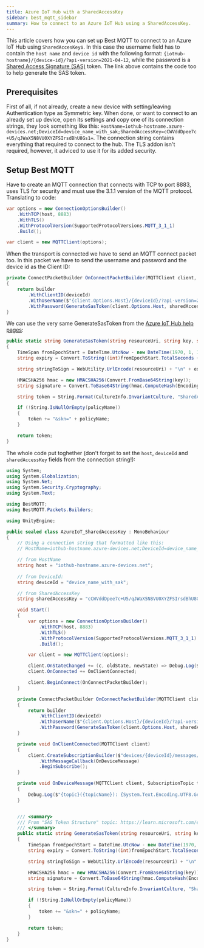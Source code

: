 ```yaml
---
title: Azure IoT Hub with a SharedAccessKey
sidebar: best_mqtt_sidebar
summary: How to connect to an Azure IoT Hub using a SharedAccessKey.
---
```


This article covers how you can set up Best MQTT to connect to an Azure IoT Hub using `SharedAccesKey`s.
In this case the username field has to contain the `host name` and `device id` with the following format: `{iotHub-hostname}/{device-id}/?api-version=2021-04-12`, while the password is a [Shared Access Signature (SAS)](https://learn.microsoft.com/en-us/azure/iot-hub/iot-hub-dev-guide-sas?tabs=csharp#sas-tokens) token. 
The link above contains the code too to help generate the SAS token.

## Prerequisites

First of all, if not already, create a new device with setting/leaving Authentication type as Symmetric key. When done, or want to connect to an already set up device, open its settings and copy one of its connection strings, they look something like this: `HostName=iothub-hostname.azure-devices.net;DeviceId=device_name_with_sak;SharedAccessKey=cCWVddDpee7c+U5/qJWaX5N8VU0XYZFSIrsdBhU8Gs1=`. The connection string contains everything that required to connect to the hub.
The TLS addon isn't required, however, it adviced to use it for its added security.

## Setup Best MQTT

Have to create an MQTT connection that connects with TCP to port 8883, uses TLS for security and must use the 3.1.1 version of the MQTT protocol. Translating to code:
```csharp
var options = new ConnectionOptionsBuilder()
	.WithTCP(host, 8883)
	.WithTLS()
	.WithProtocolVersion(SupportedProtocolVersions.MQTT_3_1_1)
	.Build();

var client = new MQTTClient(options);
```

When the transport is connected we have to send an MQTT connect packet too. In this packet we have to send the username and password and the device id as the Client ID:
```csharp
private ConnectPacketBuilder OnConnectPacketBuilder(MQTTClient client, ConnectPacketBuilder builder)
{
	return builder
		.WithClientID(deviceId)
		.WithUserName($"{client.Options.Host}/{deviceId}/?api-version=2021-04-12")
		.WithPassword(GenerateSasToken(client.Options.Host, sharedAccessKey, null, 3600));
}
```

We can use the very same GenerateSasToken from the [Azure IoT Hub help pages](https://learn.microsoft.com/en-us/azure/iot-hub/iot-hub-dev-guide-sas?tabs=csharp#sas-token-structure):
```csharp
public static string GenerateSasToken(string resourceUri, string key, string policyName, int expiryInSeconds = 3600)
{
	TimeSpan fromEpochStart = DateTime.UtcNow - new DateTime(1970, 1, 1);
	string expiry = Convert.ToString((int)fromEpochStart.TotalSeconds + expiryInSeconds);

	string stringToSign = WebUtility.UrlEncode(resourceUri) + "\n" + expiry;

	HMACSHA256 hmac = new HMACSHA256(Convert.FromBase64String(key));
	string signature = Convert.ToBase64String(hmac.ComputeHash(Encoding.UTF8.GetBytes(stringToSign)));

	string token = String.Format(CultureInfo.InvariantCulture, "SharedAccessSignature sr={0}&sig={1}&se={2}", WebUtility.UrlEncode(resourceUri), WebUtility.UrlEncode(signature), expiry);

	if (!String.IsNullOrEmpty(policyName))
	{
		token += "&skn=" + policyName;
	}

	return token;
}
```

The whole code put toghether (don't forget to set the `host`, `deviceId` and `sharedAccessKey` fields from the connection string!):

```csharp
using System;
using System.Globalization;
using System.Net;
using System.Security.Cryptography;
using System.Text;

using BestMQTT;
using BestMQTT.Packets.Builders;

using UnityEngine;

public sealed class AzureIoT_SharedAccessKey : MonoBehaviour
{
	// Using a connection string that formatted like this:
    // HostName=iothub-hostname.azure-devices.net;DeviceId=device_name_with_sak;SharedAccessKey=cCWVddDpee7c+U5/qJWaX5N8VU0XYZFSIrsdBhU8Gs1=

    // from HostName
    string host = "iothub-hostname.azure-devices.net";
	
    // from DeviceId:
    string deviceId = "device_name_with_sak";

    // from SharedAccessKey
    string sharedAccessKey = "cCWVddDpee7c+U5/qJWaX5N8VU0XYZFSIrsdBhU8Gs1=";

    void Start()
    {
        var options = new ConnectionOptionsBuilder()
            .WithTCP(host, 8883)
            .WithTLS()
            .WithProtocolVersion(SupportedProtocolVersions.MQTT_3_1_1)
            .Build();

        var client = new MQTTClient(options);

        client.OnStateChanged += (c, oldState, newState) => Debug.Log($"[{c.Options.Host}]: {oldState} => {newState}");
        client.OnConnected += OnClientConnected;

        client.BeginConnect(OnConnectPacketBuilder);
    }

    private ConnectPacketBuilder OnConnectPacketBuilder(MQTTClient client, ConnectPacketBuilder builder)
    {
        return builder
            .WithClientID(deviceId)
            .WithUserName($"{client.Options.Host}/{deviceId}/?api-version=2021-04-12")
            .WithPassword(GenerateSasToken(client.Options.Host, sharedAccessKey, null, 3600));
    }

    private void OnClientConnected(MQTTClient client)
    {
        client.CreateSubscriptionBuilder($"devices/{deviceId}/messages/devicebound/#")
            .WithMessageCallback(OnDeviceMessage)
            .BeginSubscribe();
    }

    private void OnDeviceMessage(MQTTClient client, SubscriptionTopic topic, string topicName, ApplicationMessage message)
    {
        Debug.Log($"{topic}({topicName}): {System.Text.Encoding.UTF8.GetString(message.Payload.Data, message.Payload.Offset, message.Payload.Count)}");
    }


    /// <summary>
    /// From "SAS Token Structure" topic: https://learn.microsoft.com/en-us/azure/iot-hub/iot-hub-dev-guide-sas?tabs=csharp#sas-token-structure
    /// </summary>
    public static string GenerateSasToken(string resourceUri, string key, string policyName, int expiryInSeconds = 3600)
    {
        TimeSpan fromEpochStart = DateTime.UtcNow - new DateTime(1970, 1, 1);
        string expiry = Convert.ToString((int)fromEpochStart.TotalSeconds + expiryInSeconds);

        string stringToSign = WebUtility.UrlEncode(resourceUri) + "\n" + expiry;

        HMACSHA256 hmac = new HMACSHA256(Convert.FromBase64String(key));
        string signature = Convert.ToBase64String(hmac.ComputeHash(Encoding.UTF8.GetBytes(stringToSign)));

        string token = String.Format(CultureInfo.InvariantCulture, "SharedAccessSignature sr={0}&sig={1}&se={2}", WebUtility.UrlEncode(resourceUri), WebUtility.UrlEncode(signature), expiry);

        if (!String.IsNullOrEmpty(policyName))
        {
            token += "&skn=" + policyName;
        }

        return token;
    }
}
```